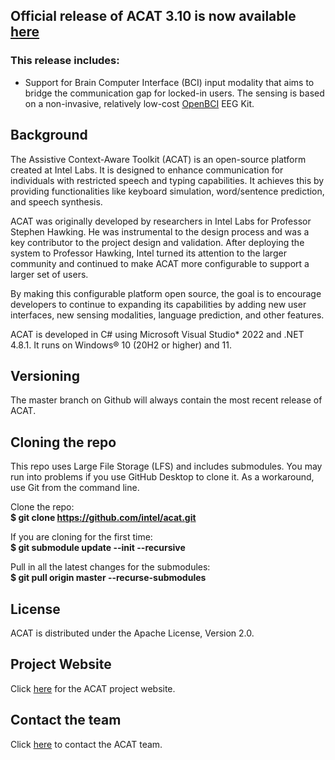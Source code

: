 ## Official release of ACAT 3.10 is now available [here](https://github.com/intel/acat/releases)
### This release includes:
- Support for Brain Computer Interface (BCI) input modality that aims to bridge the communication gap for locked-in users. The sensing is based on a non-invasive, relatively low-cost <a href="https://openbci.com/">OpenBCI</a> EEG Kit.

## Background
The Assistive Context-Aware Toolkit (ACAT) is an open-source platform created at Intel Labs. It is designed to enhance communication for individuals with restricted speech and typing capabilities. It achieves this by providing functionalities like keyboard simulation, word/sentence prediction, and speech synthesis.

ACAT was originally developed by researchers in Intel Labs for Professor Stephen Hawking. He was instrumental to the design process and was a key contributor to the project design and validation. After deploying the system to Professor Hawking, Intel turned its attention to the larger community and continued to make ACAT more configurable to support a larger set of users.

By making this configurable platform open source, the goal is to encourage developers  to continue to expanding its capabilities by adding new user interfaces, new sensing modalities, language prediction, and other features.

ACAT is developed in C# using Microsoft Visual Studio* 2022 and .NET 4.8.1. It runs on Windows® 10 (20H2 or higher) and 11.

## Versioning
The master branch on Github will always contain the most recent release of ACAT.

## Cloning the repo
This repo uses Large File Storage (LFS) and includes submodules. You may run into problems if you use GitHub Desktop to clone it. As a workaround, use Git from the command line.

Clone the repo:  
**$ git clone https://github.com/intel/acat.git**

If you are cloning for the first time:  
**$ git submodule update --init --recursive**

Pull in all the latest changes for the submodules:  
**$ git pull origin master --recurse-submodules**

## License
ACAT is distributed under the Apache License, Version 2.0.

## Project Website
Click [here](https://www.intel.com/content/www/us/en/developer/tools/open/acat/overview.html) for the ACAT project website.

## Contact the team
Click <a href="mailto:ACAT@intel.com">here</a> to contact the ACAT team.

